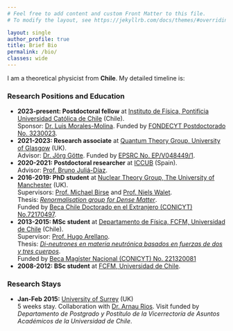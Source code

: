 ```yaml
---
# Feel free to add content and custom Front Matter to this file.
# To modify the layout, see https://jekyllrb.com/docs/themes/#overriding-theme-defaults

layout: single
author_profile: true
title: Brief Bio
permalink: /bio/
classes: wide
---
```


I am a theoretical physicist from **Chile**. My detailed timeline is:

### Research Positions and Education

* **2023-present: Postdoctoral fellow** at [Instituto de Física, Pontificia Universidad Católica de Chile](https://fisica.uc.cl/) (Chile).<br>
    Sponsor: [Dr. Luis Morales-Molina](https://scholar.google.com/citations?hl=en&user=uPyaO_QAAAAJ&view_op=list_works&sortby=pubdate).
    Funded by [FONDECYT Postdoctorado No. 3230023](https://anid.cl/concursos/concurso-fondecyt-de-postdoctorado-2023/).
* **2021-2023: Research associate** at [Quantum Theory Group, University of Glasgow](https://www.gla.ac.uk/schools/physics/research/groups/qtg/) (UK).<br>
    Advisor: [Dr. Jörg Götte](http://jbgoette.net).
    Funded by [EPSRC No. EP/V048449/1](https://gow.epsrc.ukri.org/NGBOViewGrant.aspx?GrantRef=EP/V048449/1).
* **2020-2021: Postdoctoral researcher** at [ICCUB](http://icc.ub.edu/) (Spain).<br>
    Advisor: [Prof. Bruno Juliá-Díaz](http://www.ecm.ub.es/~bruno/).
* **2016-2019: PhD student** at [Nuclear Theory Group, The University of Manchester](https://theory.physics.manchester.ac.uk/groups/index.php/home/groups/nuclear-theory/) (UK).<br>
    Supervisors: [Prof. Michael Birse](https://theory.physics.manchester.ac.uk/~mikeb/) and [Prof. Niels Walet](https://scholar.google.com/citations?user=gU6xqZcAAAAJ&hl=en&oi=ao).<br>
    Thesis: [_Renormalisation group for Dense Matter_](https://www.research.manchester.ac.uk/portal/en/theses/renormalisation-group-for-dense-matter%28713bb6ed-a52d-45ce-846d-b0a1c7477257%29.html).<br>
    Funded by [Beca Chile Doctorado en el Extranjero (CONICYT) No.72170497](https://www.conicyt.cl/becasconicyt/2016/01/13/becas-doctorado-en-el-extranjero-bch-2016/).
* **2013-2015: MSc student** at [Departamento de Física, FCFM, Universidad de Chile](http://www.dfi.uchile.cl) (Chile).<br>
    Supervisor: [Prof. Hugo Arellano](http://www.dfi.uchile.cl/en/team/hugo_arellano/).<br>
    Thesis: [_Di-neutrones en materia neutrónica basados en fuerzas de dos y tres cuerpos_](http://repositorio.uchile.cl/handle/2250/136475).<br>
    Funded by [Beca Magíster Nacional (CONICYT) No. 221320081](https://www.conicyt.cl/becasconicyt/2013/05/22/beca-para-estudios-de-magister-en-chile-ano-academico-2013-concurso-complementario/)
* **2008-2012: BSc student** at [FCFM, Universidad de Chile](http://ingenieria.uchile.cl).

### Research Stays

* **Jan-Feb 2015:** [University of Surrey](https://www.surrey.ac.uk/theoretical-nuclear-physics-group/research/ab-initio-nuclear-theory) (UK)<br>
    5 weeks stay. Collaboration with [Dr. Arnau Rios](https://sites.google.com/view/arnaurios/home). Visit funded by _Departamento de Postgrado y Postítulo de la Vicerrectoría de Asuntos Académicos de la Universidad de Chile_.

